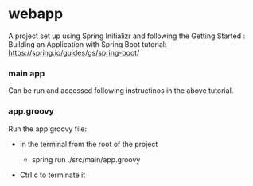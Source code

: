 # webapp

A project set up using Spring Initializr and following the Getting Started : Building an Application with Spring Boot tutorial: https://spring.io/guides/gs/spring-boot/

### main app
Can be run and accessed following instructinos in the above tutorial.

### app.groovy
Run the app.groovy file:

* in the terminal from the root of the project
  * spring run ./src/main/app.groovy

* Ctrl c to terminate it


